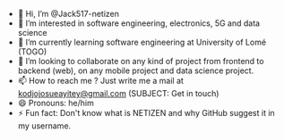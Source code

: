 - 👋 Hi, I’m @Jack517-netizen
- 👀 I’m interested in software engineering, electronics, 5G and data science
- 🌱 I’m currently learning software engineering at University of Lomé (TOGO)
- 💞️ I’m looking to collaborate on any kind of project from frontend to backend (web), on any mobile project and data science project.
- 📫 How to reach me ? Just write me a mail at kodjojosueayitey@gmail.com (SUBJECT: Get in touch)
- 😄 Pronouns: he/him
- ⚡ Fun fact: Don't know what is NETIZEN and why GitHub suggest it in my username.

<!---
Jack517-netizen/Jack517-netizen is a ✨ special ✨ repository because its `README.md` (this file) appears on your GitHub profile.
You can click the Preview link to take a look at your changes.
--->
